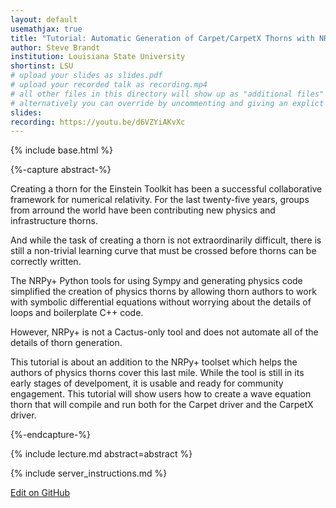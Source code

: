 ```yaml
---
layout: default
usemathjax: true
title: "Tutorial: Automatic Generation of Carpet/CarpetX Thorns with NRPy+"
author: Steve Brandt
institution: Louisiana State University
shortinst: LSU
# upload your slides as slides.pdf
# upload your recorded talk as recording.mp4
# all other files in this directory will show up as "additional files"
# alternatively you can override by uncommenting and giving an explict URL:
slides: 
recording: https://youtu.be/d6VZYiAKvXc
---
```

{% include base.html %}

{%-capture abstract-%}

Creating a thorn for the Einstein Toolkit has been a
successful collaborative framework for numerical relativity.
For the last twenty-five years, groups from arround the
world have been contributing new physics and infrastructure
thorns.

And while the task of creating a thorn is not extraordinarily
difficult, there is still a non-trivial learning curve that
must be crossed before thorns can be correctly written.

The NRPy+ Python tools for using Sympy and generating physics
code simplified the creation of physics thorns by allowing
thorn authors to work with symbolic differential equations
without worrying about the details of loops and boilerplate
C++ code.

However, NRPy+ is not a Cactus-only tool and does not
automate all of the details of thorn generation.

This tutorial is about an addition to the NRPy+ toolset which
helps the authors of physics thorns cover this last mile.
While the tool is still in its early stages of develpoment,
it is usable and ready for community engagement. This tutorial
will show users how to create a wave equation thorn that will
compile and run both for the Carpet driver and the CarpetX
driver.

{%-endcapture-%}

<div class="col-xs-12" markdown="1">
{% include lecture.md abstract=abstract %}

{% include server_instructions.md %}

[Edit on GitHub](https://github.com/EinsteinToolkit/et2021uiuc/edit/master/{{page.path}})
</div>
